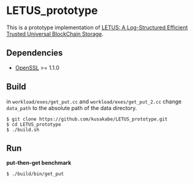 # LETUS_prototype
This is a prototype implementation of [LETUS: A Log-Structured Efficient Trusted Universal BlockChain Storage](https://doi.org/10.1145/3626246.3653390).

## Dependencies
* [OpenSSL](https://www.openssl.org/) >= 1.1.0

## Build
in `workload/exes/get_put.cc` and `workload/exes/get_put_2.cc`
change `data_path` to the absolute path of the data directory.

```
$ git clone https://github.com/kusakabe/LETUS_prototype.git
$ cd LETUS_prototype
$ ./build.sh
```

## Run
**put-then-get benchmark**
```
$ ./build/bin/get_put
```